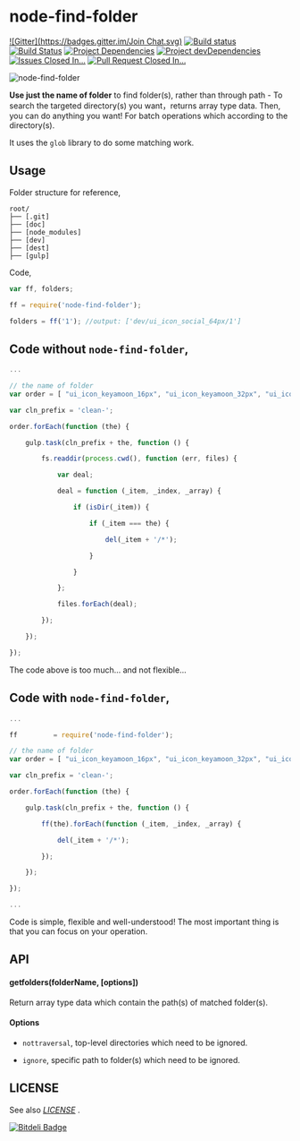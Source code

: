 node-find-folder
================

[![Gitter](https://badges.gitter.im/Join Chat.svg)](https://gitter.im/iTonyYo/node-find-folder?utm_source=badge&utm_medium=badge&utm_campaign=pr-badge&utm_content=badge)
[![Build status](https://ci.appveyor.com/api/projects/status/tgg5rob05g94mao9/branch/master?svg=true)](https://ci.appveyor.com/project/iTonyYo/node-find-folder/branch/master) [![Build Status](https://travis-ci.org/iTonyYo/node-find-folder.svg)](https://travis-ci.org/iTonyYo/node-find-folder) [![Project Dependencies](https://david-dm.org/iTonyYo/node-find-folder.png)](https://david-dm.org/iTonyYo/node-find-folder '点击 · Click') [![Project devDependencies](https://david-dm.org/iTonyYo/node-find-folder/dev-status.png)](https://david-dm.org/iTonyYo/node-find-folder#info=devDependencies '点击 · Click') [![Issues Closed In...](http://img.shields.io/badge/Issues%20Closed%20In-Not%20Available-red.svg?style=flat)](http://issuestats.com/github/iTonyYo/node-find-folder '点击 · Click') [![Pull Request Closed In...](http://img.shields.io/badge/Pull%20Requests%20Closed%20In-5%20minutes-brightgreen.svg?style=flat)](http://issuestats.com/github/iTonyYo/node-find-folder '点击 · Click')

![node-find-folder](http://h.hiphotos.baidu.com/image/pic/item/359b033b5bb5c9ea82bd8b53d639b6003af3b330.jpg)

**Use just the name of folder** to find folder(s), rather than through path  - To search the targeted directory(s) you want，returns array type data. Then, you can do anything you want! For batch operations which according to the directory(s).

It uses the `glob` library to do some matching work.



Usage
-----

Folder structure for reference,

```
root/
├── [.git]
├── [doc]
├── [node_modules]
├── [dev]
├── [dest]
├── [gulp]
```

Code,

```js
var ff, folders;

ff = require('node-find-folder');

folders = ff('1'); //output: ['dev/ui_icon_social_64px/1']
```



Code without `node-find-folder`,
--------------------------------

```js
...

// the name of folder
var order = [ "ui_icon_keyamoon_16px", "ui_icon_keyamoon_32px", "ui_icon_social_32px"];

var cln_prefix = 'clean-';

order.forEach(function (the) {

    gulp.task(cln_prefix + the, function () {

        fs.readdir(process.cwd(), function (err, files) {

            var deal;

            deal = function (_item, _index, _array) {

                if (isDir(_item)) {

                    if (_item === the) {

                        del(_item + '/*');

                    }

                }

            };

            files.forEach(deal);

        });

    });

});
```
The code above is too much... and not flexible...



Code with `node-find-folder`,
-----------------------------

```js
...

ff         = require('node-find-folder');

// the name of folder
var order = [ "ui_icon_keyamoon_16px", "ui_icon_keyamoon_32px", "ui_icon_social_32px"];

var cln_prefix = 'clean-';

order.forEach(function (the) {

    gulp.task(cln_prefix + the, function () {

        ff(the).forEach(function (_item, _index, _array) {

            del(_item + '/*');

        });

    });

});

...
```
Code is simple, flexible and well-understood! The most important thing is that you can focus on your operation.



API
------

#### getfolders(folderName, [options])

Return array type data which contain the path(s) of matched folder(s).

#### Options

+ `nottraversal`, top-level directories which need to be ignored.

+ `ignore`, specific path to folder(s) which need to be ignored.



LICENSE
------

See also [*LICENSE*](https://github.com/iTonyYo/WSK_IMAGE/blob/master/LICENSE '点击 · Click') .


[![Bitdeli Badge](https://d2weczhvl823v0.cloudfront.net/iTonyYo/node-find-folder/trend.png)](https://bitdeli.com/free "Bitdeli Badge")

